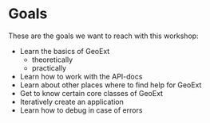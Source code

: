 # Goals

These are the goals we want to reach with this workshop:

* Learn the basics of GeoExt
  * theoretically
  * practically
* Learn how to work with the API-docs
* Learn about other places where to find help for GeoExt
* Get to know certain core classes of GeoExt
* Iteratively create an application
* Learn how to debug in case of errors
